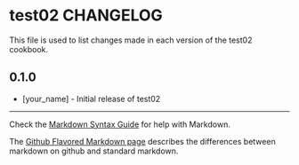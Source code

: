 test02 CHANGELOG
================

This file is used to list changes made in each version of the test02 cookbook.

0.1.0
-----
- [your_name] - Initial release of test02

- - -
Check the [Markdown Syntax Guide](http://daringfireball.net/projects/markdown/syntax) for help with Markdown.

The [Github Flavored Markdown page](http://github.github.com/github-flavored-markdown/) describes the differences between markdown on github and standard markdown.
